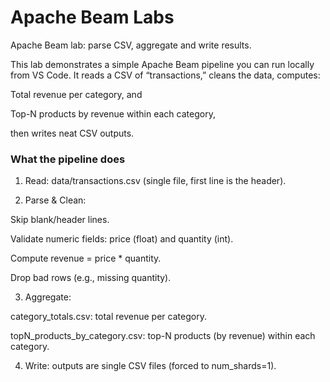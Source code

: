 # Apache Beam Labs
Apache Beam lab: parse CSV, aggregate and write results.

This lab demonstrates a simple Apache Beam pipeline you can run locally from VS Code.
It reads a CSV of “transactions,” cleans the data, computes:

Total revenue per category, and

Top-N products by revenue within each category,

then writes neat CSV outputs.

### What the pipeline does

1. Read: data/transactions.csv (single file, first line is the header).

2. Parse & Clean:

Skip blank/header lines.

Validate numeric fields: price (float) and quantity (int).

Compute revenue = price * quantity.

Drop bad rows (e.g., missing quantity).

3. Aggregate:

category_totals.csv: total revenue per category.

topN_products_by_category.csv: top-N products (by revenue) within each category.

4. Write: outputs are single CSV files (forced to num_shards=1).
